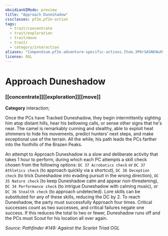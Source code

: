```yaml
---
obsidianUIMode: preview
title: "Approach Duneshadow"
cssclasses: pf2e,pf2e-action
tags:
  - trait/concentrate
  - trait/exploration
  - trait/move
  - trait/
  - category/interaction
aliases: "Compendium.pf2e.adventure-specific-actions.Item.3P0rSASN69wXV6Fw"
license: OGL
---
```

# Approach Duneshadow

### [[concentrate]][[exploration]][[move]]

**Category** interaction; 




Once the PCs have Tracked Duneshadow, they begin intermittently sighting him atop distant hills, hear his bellowing calls, or sense other signs that he's near. The camel is remarkably cunning and stealthy, able to exploit heat shimmers to hide his movements, predict hunters' next steps, and make exceptional use of the terrain. All the while, his path leads the PCs farther into the foothills of the Brazen Peaks.

An attempt to Approach Duneshadow is a slow and deliberate activity that takes 1 hour to perform, during which each PC attempts a skill check chosen from the following options: `DC 37 Acrobatics check` or `DC 37 Athletics check` (to approach quickly via a shortcut), `DC 38 Deception check` (to trick Duneshadow into evading pursuit in the wrong direction), `DC 35 Nature check` (to keep Duneshadow calm and appear non-threatening), `DC 34 Performance check` (to intrigue Duneshadow with calming music), or `DC 36 Stealth check` (to approach undetected). Lore skills can be substituted for any of these skills, reducing the DC by 2. To reach Duneshadow, the party must successfully Approach four times. Critical successes count as two successes, and critical failures negate one success. If this reduces the total to two or fewer, Duneshadow runs off and the PCs must Scout for his location all over again.

*Source: Pathfinder #149: Against the Scarlet Triad*
*OGL*